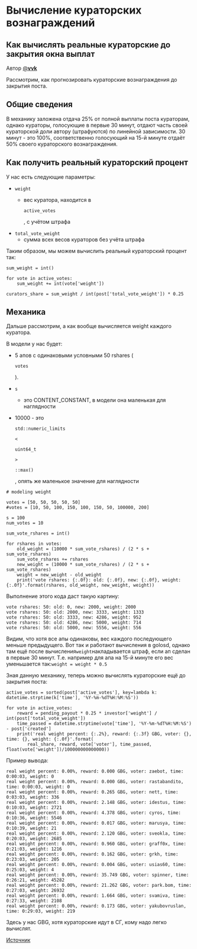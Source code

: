 # Вычисление кураторских вознаграждений

## Как вычислять реальные кураторские до закрытия окна выплат

Автор [@**vvk**](https://golos.io/@vvk)

Рассмотрим, как прогнозировать кураторские вознаграждения до закрытия поста.

## Общие сведения

В механику заложена отдача 25% от полной выплаты поста кураторам, однако кураторы, голосующие в первые 30 минут, отдают часть своей кураторской доли автору \(штрафуются\) по линейной зависимости. 30 минут - это 100%, соответственно голосующий на 15-й минуте отдаёт 50% своего кураторского вознаграждения.

## Как получить реальный кураторский процент

У нас есть следующие параметры:

* `weight`
  * вес куратора, находится в

    `active_votes`

    , с учётом штрафа
* `total_vote_weight`
  * сумма всех весов кураторов без учёта штрафа

Таким образом, мы можем вычислить реальный кураторский процент так:

```text
sum_weight = int()

for vote in active_votes:
    sum_weight += int(vote['weight'])

curators_share = sum_weight / int(post['total_vote_weight']) * 0.25
```

## Механика

Дальше рассмотрим, а как вообще вычисляется weight каждого куратора.

В модели у нас будет:

* 5 апов с одинаковыми условными 50 rshares \(

  `votes`

  \).

* `s`
  * это CONTENT\_CONSTANT, в модели она маленькая для наглядности
* 10000 - это

  `std::numeric_limits`

  `<`

  `uint64_t`

  `>`

  `::max()`

  , опять же маленькое значение для наглядности

```text
# modeling weight

votes = [50, 50, 50, 50, 50]
#votes = [10, 50, 100, 150, 100, 150, 50, 100000, 200]

s = 100
num_votes = 10

sum_vote_rshares = int()

for rshares in votes:
    old_weight = (10000 * sum_vote_rshares) / (2 * s + sum_vote_rshares)
    sum_vote_rshares += rshares
    new_weight = (10000 * sum_vote_rshares) / (2 * s + sum_vote_rshares)
    weight = new_weight - old_weight
    print('vote rshares: {:.0f}: old: {:.0f}, new: {:.0f}, weight: {:.0f}'.format(rshares, old_weight, new_weight, weight))
```

Выполнение этого кода даст такую картину:

```text
vote rshares: 50: old: 0, new: 2000, weight: 2000
vote rshares: 50: old: 2000, new: 3333, weight: 1333
vote rshares: 50: old: 3333, new: 4286, weight: 952
vote rshares: 50: old: 4286, new: 5000, weight: 714
vote rshares: 50: old: 5000, new: 5556, weight: 556
```

Видим, что хотя все апы одинаковы, вес каждого последующего меньше предыдущего. Вот так и работают вычисления в golosd, однако там ещё после вычисления`weight`накладывается штраф, если ап сделан в первые 30 минут. Т.е. например для апа на 15-й минуте его вес уменьшается так:`weight = weight * 0.5`

Зная данную механику, теперь можно вычислять кураторские ещё до закрытия поста:

```text
active_votes = sorted(post['active_votes'], key=lambda k: datetime.strptime(k['time'], '%Y-%m-%dT%H:%M:%S'))

for vote in active_votes:
    reward = pending_payout * 0.25 * investor['weight'] / int(post['total_vote_weight'])
    time_passed = datetime.strptime(vote['time'], '%Y-%m-%dT%H:%M:%S') - post['created']
    print('real weight percent: {:.2%}, reward: {:.3f} GBG, voter: {}, time: {}, weight: {:.0f}'.format(
        real_share, reward, vote['voter'], time_passed, float(vote['weight'])/100000000000000))
```

Пример вывода:

```text
real weight percent: 0.00%, reward: 0.000 GBG, voter: zaebot, time: 0:00:03, weight: 0
real weight percent: 0.00%, reward: 0.000 GBG, voter: rastabandito, time: 0:00:03, weight: 0
real weight percent: 0.00%, reward: 0.265 GBG, voter: nett, time: 0:03:03, weight: 336
real weight percent: 0.00%, reward: 2.148 GBG, voter: idestus, time: 0:10:03, weight: 2721
real weight percent: 0.00%, reward: 4.378 GBG, voter: cyros, time: 0:10:36, weight: 5546
real weight percent: 0.00%, reward: 0.017 GBG, voter: marusya, time: 0:10:39, weight: 21
real weight percent: 0.00%, reward: 2.120 GBG, voter: sveokla, time: 0:20:03, weight: 2685
real weight percent: 0.00%, reward: 0.960 GBG, voter: graff0x, time: 0:21:03, weight: 1216
real weight percent: 0.00%, reward: 0.162 GBG, voter: grkh, time: 0:23:03, weight: 205
real weight percent: 0.00%, reward: 0.004 GBG, voter: usias60, time: 0:25:03, weight: 4
real weight percent: 0.00%, reward: 35.749 GBG, voter: spinner, time: 0:26:21, weight: 45282
real weight percent: 0.00%, reward: 21.262 GBG, voter: park.bom, time: 0:27:03, weight: 26932
real weight percent: 0.00%, reward: 1.664 GBG, voter: svamiva, time: 0:27:33, weight: 2108
real weight percent: 0.00%, reward: 0.173 GBG, voter: yakubovruslan, time: 0:29:03, weight: 219
```

Здесь у нас GBG, хотя кураторские идут в СГ, кому надо легко вычислят.

[Источник](https://golos.io/goldvoice/@vvk/curation-rewards)

